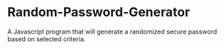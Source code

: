 # Random-Password-Generator
A Javascript program that will generate a randomized secure password based on selected criteria.
